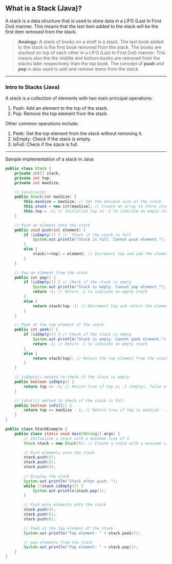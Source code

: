 ## What is a Stack (Java)?

A stack is a data structure that is used to store data in a LIFO (Last In First Out) manner. This means that the last item added to the stack will be the first item removed from the stack.

> **Analogy:**
> A stack of books on a shelf is a stack. The last book added to the stack is the first book removed from the stack. The books are stacked on top of each other in a LIFO (Last In First Out) manner. This means also the the middle and bottom books are removed from the stacks later respectively than the top book. The concept of **push** and **pop** is also used to add and remove items from the stack.

---

### Intro to Stacks (Java)

A stack is a collection of elements with two main principal operations:

1. Push: Add an element to the top of the stack.
2. Pop: Remove the top element from the stack.

Other common operations include:

1. Peek: Get the top element from the stack without removing it.
2. IsEmpty: Check if the stack is empty.
3. IsFull: Check if the stack is full.

---

Sample implementation of a stack in Java:

```java
public class Stack {
    private int[] stack;
    private int top;
    private int maxSize;

    // Constructor
    public Stack(int maxSize) {
        this.maxSize = maxSize; // Set the maximum size of the stack
        this.stack = new int[maxSize]; // Create an array to store stack elements
        this.top = -1; // Initialize top to -1 to indicate an empty stack
    }

    // Push an element onto the stack
    public void push(int element) {
        if (isEmpty()) { //  Check if the stack is full
            System.out.println("Stack is full. Cannot push element.");
        }
        else {
            stack[++top] = element; // Increment top and add the element to the stack
        }
    }

    // Pop an element from the stack
    public int pop() {
        if (isEmpty()) { // Check if the stack is empty
            System.out.println("Stack is empty. Cannot pop element.");
            return -1; // Return -1 to indicate an empty stack
        }
        else {
            return stack[top--]; // Decrement top and return the element from the stack
        }
    }

    // Peek at the top element of the stack
    public int peek() {
        if (isEmpty()) { // Check if the stack is empty
            System.out.println("Stack is empty. Cannot peek element.");
            return -1; // Return -1 to indicate an empty stack
        }
        else {
            return stack[top]; // Return the top element from the stack
        }
    }

    // isEmpty() method to check if the stack is empty
    public boolean isEmpty() {
        return top == -1; // Return true if top is -1 (empty), false otherwise
    }

    // isFull() method to check if the stack is full
    public boolean isFull() {
        return top == maxSize - 1; // Return true if top is maxSize - 1 (full), false otherwise
    }
}

public class StackExample {
    public class static void main(String[] args) {
        // Initialize a stack with a maximum size of 5
        Stack stack = new Stack(5); // Create a stack with a maximum size of 5

        // Push elements onto the stack
        stack.push(1);
        stack.push(2);
        stack.push(3);
        
        // Display the stack 
        System.out.println("Stack after push: ");
        while (!stack.isEmpty()) {
            System.out.println(stack.pop());
        }

        // Push more elements onto the stack
        stack.push(4);
        stack.push(5);
        stack.push(6);

        // Peek at the top element of the stack
        System.out.println("Top element: " + stack.peek());

        // pop elements from the stack
        System.out.println("Pop element: " + stack.pop());
    }
}
```